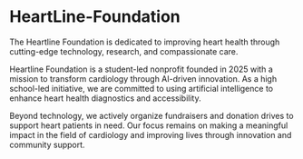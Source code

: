 # HeartLine-Foundation
The Heartline Foundation is dedicated to improving heart health through cutting-edge technology, research, and compassionate care.

Heartline Foundation is a student-led nonprofit founded in 2025 with a mission to transform cardiology through AI-driven innovation. As a high school-led initiative, we are committed to using artificial intelligence to enhance heart health diagnostics and accessibility.

Beyond technology, we actively organize fundraisers and donation drives to support heart patients in need. Our focus remains on making a meaningful impact in the field of cardiology and improving lives through innovation and community support.
